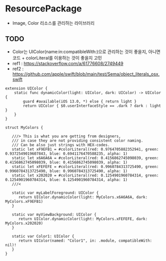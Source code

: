 # ResourcePackage

* Image, Color 리소스를 관리하는 라이브러리

## TODO
* Color는 UIColor(name:in:compatibleWith:)으로 관리하는 것이 좋을지, 아니면 코드 + colorLiteral를 이용하는 것이 좋을지 고민
* ref1 : https://stackoverflow.com/a/61776608/2749449
* ref2 : https://github.com/apple/swift/blob/main/test/Sema/object_literals_osx.swift

```
extension UIColor {
    static func dynamicColor(light: UIColor, dark: UIColor) -> UIColor {
        guard #available(iOS 13.0, *) else { return light }
        return UIColor { $0.userInterfaceStyle == .dark ? dark : light }
    }
}

struct MyColors {

   ///> This is what you are getting from designers,
   /// in case they are not providing consistent color naming.
   /// Can be also just strings with HEX-codes.
   static let xF9EFB1 = #colorLiteral(red: 0.9764705882352941, green: 0.9372549019607843, blue: 0.6941176470588235, alpha: 1)
   static let x6A6A6A = #colorLiteral(red: 0.4156862745098039, green: 0.4156862745098039, blue: 0.4156862745098039, alpha: 1)
   static let xFEFEFE = #colorLiteral(red: 0.9960784313725490, green: 0.9960784313725490, blue: 0.9960784313725490, alpha: 1)
   static let x202020 = #colorLiteral(red: 0.1254901960784314, green: 0.1254901960784314, blue: 0.1254901960784314, alpha: 1)
   ///<

   static var myLabelForeground: UIColor {
      return UIColor.dynamicColor(light: MyColors.x6A6A6A, dark: MyColors.xF9EFB1)
   }

   static var myViewBackground: UIColor {
      return UIColor.dynamicColor(light: MyColors.xFEFEFE, dark: MyColors.x202020)
   }
   
   static var Color1: UIColor { 
      return UIColor(named: "Color1", in: .module, compatibleWith: nil)! 
   }
}
```
